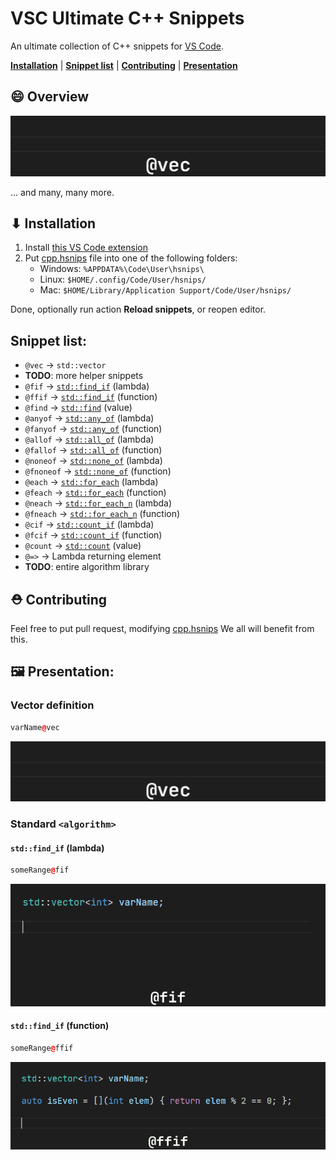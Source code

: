 # VSC Ultimate C++ Snippets

An ultimate collection of C++ snippets for [VS Code](https://code.visualstudio.com).

[**Installation**](#-installation) | [**Snippet list**](#snippet-list) | [**Contributing**](#-contributing) | [**Presentation**](#-presentation) 
## 😄 Overview

![Snippet - Vector](img/snip_vec.gif)


... and many, many more.

## ⬇ Installation

1. Install [this VS Code extension](https://marketplace.visualstudio.com/items?itemName=draivin.hsnips)
2. Put [cpp.hsnips](snippets/cpp.hsnips) file into one of the following folders:
   - Windows: `%APPDATA%\Code\User\hsnips\`
   - Linux: `$HOME/.config/Code/User/hsnips/`
   - Mac: `$HOME/Library/Application Support/Code/User/hsnips/`

Done, optionally run action **Reload snippets**, or reopen editor.

## Snippet list:
- `@vec` -> `std::vector`
- **TODO**: more helper snippets
- `@fif` -> [`std::find_if`](#stdfind_if-lambda) (lambda)
- `@ffif` -> [`std::find_if`](#stdfind_if-function) (function)
- `@find` -> [`std::find`](#stdfind) (value)
- `@anyof` -> [`std::any_of`](#stdany_of-lambda) (lambda)
- `@fanyof` -> [`std::any_of`](#stdany_of-function) (function)
- `@allof` -> [`std::all_of`](#stdall_of-lambda) (lambda)
- `@fallof` -> [`std::all_of`](#stdall_of-function) (function)
- `@noneof` -> [`std::none_of`](#stdnone_of-lambda) (lambda)
- `@fnoneof` -> [`std::none_of`](#stdnone_of-function) (function)
- `@each` -> [`std::for_each`](#stdfor_each-lambda) (lambda)
- `@feach` -> [`std::for_each`](#stdfor_each-function) (function)
- `@neach` -> [`std::for_each_n`](#stdfor_each_n-lambda) (lambda)
- `@fneach` -> [`std::for_each_n`](#stdfor_each_n-function) (function)
- `@cif` -> [`std::count_if`](#stdcount_if-lambda) (lambda)
- `@fcif` -> [`std::count_if`](#stdcount_if-function) (function)
- `@count` -> [`std::count`](#stdcount-value) (value)
- `@=>` -> Lambda returning element
- **TODO**: entire algorithm library

## ⛑ Contributing

Feel free to put pull request, modifying [cpp.hsnips](snippets/cpp.hsnips)
We all will benefit from this.

## 🖼 Presentation:


### Vector definition

```cpp
varName@vec
```

![Snippet - Vector](img/snip_vec.gif)


### Standard `<algorithm>`


#### `std::find_if` (lambda)

```cpp
someRange@fif
```

![Snippet - find if](img/snip_fif.gif)

#### `std::find_if` (function)

```cpp
someRange@ffif
```

![Snippet - find if](img/snip_ffif.gif)


